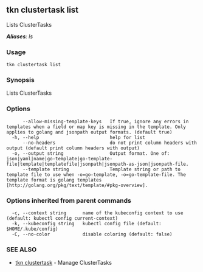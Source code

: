## tkn clustertask list

Lists ClusterTasks

***Aliases**: ls*

### Usage

```
tkn clustertask list
```

### Synopsis

Lists ClusterTasks

### Options

```
      --allow-missing-template-keys   If true, ignore any errors in templates when a field or map key is missing in the template. Only applies to golang and jsonpath output formats. (default true)
  -h, --help                          help for list
      --no-headers                    do not print column headers with output (default print column headers with output)
  -o, --output string                 Output format. One of: json|yaml|name|go-template|go-template-file|template|templatefile|jsonpath|jsonpath-as-json|jsonpath-file.
      --template string               Template string or path to template file to use when -o=go-template, -o=go-template-file. The template format is golang templates [http://golang.org/pkg/text/template/#pkg-overview].
```

### Options inherited from parent commands

```
  -c, --context string      name of the kubeconfig context to use (default: kubectl config current-context)
  -k, --kubeconfig string   kubectl config file (default: $HOME/.kube/config)
  -C, --no-color            disable coloring (default: false)
```

### SEE ALSO

* [tkn clustertask](tkn_clustertask.md)	 - Manage ClusterTasks

